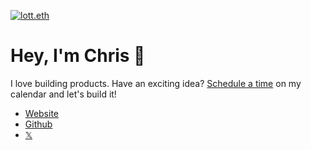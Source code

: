[![lott.eth](https://lott.io/lott.eth.png)](https://lott.io)

# Hey, I'm Chris 👋

I love building products. Have an exciting idea? [Schedule a time](https://lott.io/chat) on my calendar and let's build it!

- [Website](https://lott.io/)
- [Github](http://github.com/lottamus)
- [𝕏](https://x.com/chrisnlott)
